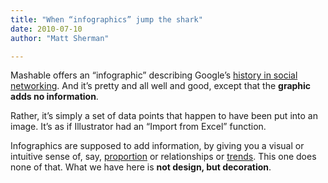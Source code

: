 ```yaml
---
title: "When “infographics” jump the shark"
date: 2010-07-10
author: "Matt Sherman"

---
```


Mashable offers an “infographic” describing Google’s [history in social networking](http://mashable.com/2010/07/09/google-social-media-attempts/). And it’s pretty and all well and good, except that the **graphic adds no information**.

Rather, it’s simply a set of data points that happen to have been put into an image. It’s as if Illustrator had an “Import from Excel” function.

Infographics are supposed to add information, by giving you a visual or intuitive sense of, say, [proportion](http://www.intac.net/a-comparison-of-dedicated-servers-by-company_2010-04-13/) or relationships or [trends](http://davidseah.com/blog/comments/baby-name-infographics/). This one does none of that. What we have here is **not design, but decoration**.

